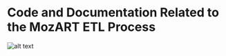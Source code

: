 # Code and Documentation Related to the MozART ETL Process

![alt text](https://github.com/mozaude/MozART_ETL/MozART_Quality_Flow.png "ETL Diagram")

